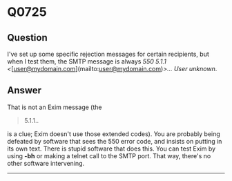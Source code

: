 Q0725
=====

Question
--------

I've set up some specific rejection messages for certain recipients, but
when I test them, the SMTP message is always *550 5.1.1
\<*[[user@mydomain.com](mailto:user@mydomain.com)](mailto:user@mydomain.com)*\>...
User unknown*.

Answer
------

That is not an Exim message (the 
> 5.1.1.. 

is a clue; Exim doesn't use those extended codes). You are probably
being defeated by software that sees the 550 error code, and insists
on putting in its own text. There is stupid software that does this.
You can test Exim by using **-bh** or making a telnet call to the SMTP
port. That way, there's no other software intervening.

* * * * *
